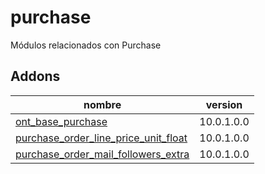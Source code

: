 purchase
=========
Módulos relacionados con Purchase


Addons
----------------
nombre | version
--- | ---
[ont_base_purchase](ont_base_purchase/) | 10.0.1.0.0
[purchase_order_line_price_unit_float](purchase_order_line_price_unit_float/) | 10.0.1.0.0
[purchase_order_mail_followers_extra](purchase_order_mail_followers_extra/) | 10.0.1.0.0
